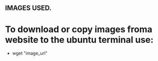 ## IMAGES USED.
# To download or copy images froma website to the ubuntu terminal use:
* wget "image_url"
